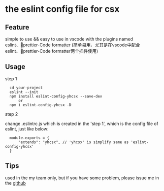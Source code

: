# the eslint config file for csx
## Feature
  simple to use && easy to use in vscode with the plugins named eslint、prettier-Code formatter (简单易用，尤其是在vscode中配合eslint、prettier-Code formatter两个插件使用)
## Usage
  step 1
  ```
    cd your-project 
    eslint --init
    npm install eslint-config-yhcsx --save-dev 
        or 
    npm i eslint-config-yhcsx -D
  ```
  step 2

  change .eslintrc.js which is created in the 'step 1', which is the config file of eslint, just like below:
  ```
    module.exports = {
        "extends": "yhcsx", // 'yhcsx' is simplify same as 'eslint-config-yhcsx'
    }
  ```

## Tips
  used in the my team only, but if you have some problem, please issue me in the [github](https://github.com/webhaoying/npmCsxEslintConfig)

